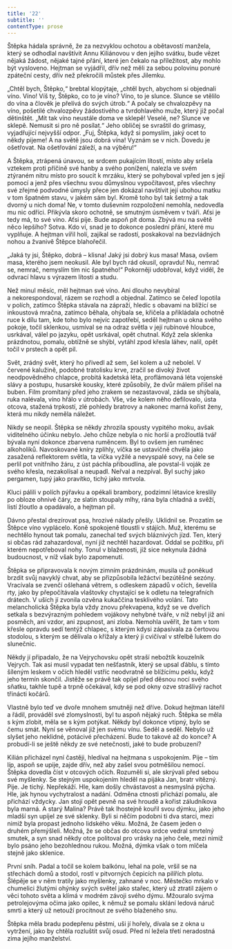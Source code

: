 ```yaml
---
title: '22'
subtitle: ''
contentType: prose
---
```


<section>

Štěpka hádala správně, že za nezvyklou ochotou a obětavostí manžela, který se odhodlal navštívit Annu Kiliánovou v den jejího svátku, bude vězet nějaká žádost, nějaké tajné přání, které jen čekalo na příležitost, aby mohlo být vysloveno. Hejtman se vyjádřil, dřív než měli za sebou polovinu ponuré zpáteční cesty, dřív než překročili můstek přes Jilemku.

„Chtěl bych, Štěpko,“ brebtal klopýtaje, „chtěl bych, abychom si objednali víno. Víno! Víš ty, Štěpko, co to je víno? Víno, to je slunce. Slunce se vtělilo do vína a člověk je přelívá do svých útrob.“ A počaly se chvalozpěvy na víno, pošetilé chvalozpěvy žádostivého a tvrdohlavého muže, který již počal dětinštět. „Mít tak víno neustále doma ve sklepě! Veselé, ne? Slunce ve sklepě. Nemusit si pro ně posílat.“ Jeho obličej se svraštil do grimasy, vyjadřující nejvyšší odpor. „Fuj, Štěpka, když si pomyslím, jaký ocet to někdy pijeme! A na světě jsou dobrá vína! Vyznám se v nich. Dovedu je ošetřovat. Na ošetřování záleží, a na výběru!“

A Štěpka, ztrápená únavou, se srdcem pukajícím lítostí, místo aby sršela vztekem proti příčině své hanby a svého ponížení, nalezla ve svém ztýraném nitru místo pro soucit k mrzáku, který se pohyboval vpřed jen s její pomocí a jenž přes všechnu svou důmyslnou vypočítavost, přes všechny své zřejmé podvodné úmysly přece jen dokázal navštívit její ubohou matku v tom špatném stavu, v jakém sám byl. Kromě toho byl tak šetrný a tak dvorný u nich doma! Ne, v tomto duševním rozpoložení nemohla, nedovedla mu nic odříci. Přikývla skoro ochotně, se smutným úsměvem v tváři. Aťsi je tedy má, to své víno. Aťsi pije. Bude aspoň pít doma. Zbývá mu na světě něco lepšího? Sotva. Kdo ví, snad je to dokonce poslední přání, které mu vyplňuje. A hejtman vířil holí, zajíkal se radostí, poskakoval na bezvládných nohou a žvanivě Štěpce blahořečil.

„Jaká ty jsi, Štěpko, dobrá – klisna! Jaký jsi dobrý kus masa! Masa, ovšem masa, kterého jsem neokusil. Ale byl bych rád okusil, opravdu! Nu, nemrač se, nemrač, nemyslím tím nic špatného!“ Pokorněji udobřoval, když viděl, že odvrací hlavu s výrazem lítosti a studu.

Než minul měsíc, měl hejtman své víno. Ani dlouho nevybíral a nekorespondoval, rázem se rozhodl a objednal. Zatímco se čeleď lopotila v polích, zatímco Štěpka stávala na zápraží, hledíc s obavami na blížící se inkoustová mračna, zatímco běhala, ohýbala se, křičela a přikládala ochotně ruce k dílu tam, kde toho bylo nejvíc zapotřebí, seděl hejtman u okna svého pokoje, točil sklenkou, usmíval se na odraz světla v její rubínové hloubce, usrkával, válel po jazyku, opět usrkával, opět chutnal. Když zela sklenka prázdnotou, pomalu, obtížně se shýbl, vytáhl zpod křesla láhev, nalil, opět točil v prstech a opět pil.

Svět, zrádný svět, který ho přivedl až sem, šel kolem a už nebolel. V červené kalužině, podobné tratolisku krve, zračil se divoký život neodpovědného chlapce, probitá kadetská léta, proflámovaná léta vojenské slávy a postupu, husarské kousky, které způsobily, že dvůr málem přišel na buben. Film promítaný před jeho zrakem se nezastavoval, záda se shýbala, ruka nalévala, víno hřálo v útrobách. Vše, vše kolem něho defilovalo, ústa otcova, stažená trpkostí, zlé pohledy bratrovy a nakonec marná kořist ženy, která mu nikdy neměla náležet.

Nikdy se neopil. Štěpka se někdy zhrozila spousty vypitého moku, avšak viditelného účinku nebylo. Jeho chůze nebyla o nic horší a prožloutlá tvář bývala nyní dokonce zbarvena ruměncem. Byl to ovšem jen ruměnec alkoholiků. Navoskované kníry zplihly, víčka se ustavičně chvěla jako zasažená reflektorem světla, ta víčka vyžilé a nevyspalé sovy, na čele se perlil pot vnitřního žáru, z úst páchla přiboudlina, ale povstal-li voják ze svého křesla, nezakolísal a neupadl. Neřval a nezpíval. Byl suchý jako pergamen, tupý jako pravítko, tichý jako mrtvola.

Kluci pálili v polích pýřavku a opékali brambory, podzimní létavice kreslily po obloze ohnivé čáry, ze slatin stoupaly mlhy, rána byla chladná a svěží, listí žloutlo a opadávalo, a hejtman pil.

Dávno přestal drezírovat psa, hrozivé nálady přešly. Uklidnil se. Prozatím se Štěpce víno vyplácelo. Koně spokojeně tloustli v stájích. Muž, kterému se nechtělo hynout tak pomalu, zanechal teď svých bláznivých jízd. Ten, který si občas rád zahazardoval, nyní již nechtěl hazardovat. Oddal se požitku, při kterém nepotřeboval nohy. Tonul v blaženosti, jíž sice nekynula žádná budoucnost, v níž však bylo zapomenutí.

Štěpka se připravovala k novým zimním prázdninám, musila už poněkud brzdit svůj navyklý chvat, aby se přizpůsobila ležáctví bezútěšné sezóny. Vracívala se zvenčí ošlehaná větrem, s odleskem západů v očích, ševelila rty, jako by přepočítávala vlaštovky chystající se k odletu na telegrafních drátech. V uších jí zvonila ozvěna kukaččina tesklivého volání. Tato melancholická Štěpka byla vždy znovu překvapena, když se ve dveřích setkala s bezvýrazným pohledem vojákovy nehybné tváře, v níž nebyl již ani posměch, ani vzdor, ani zpupnost, ani zloba. Nemohla uvěřit, že tam v tom křesle opravdu sedí tentýž chlapec, s kterým kdysi zápasívala za čertovou stodolou, s kterým se dělívala o křížaly a který ji cvičíval v střelbě lukem do slunečnic.

Někdy jí připadalo, že na Vejrychovsku opět straší nebožtík kouzelník Vejrych. Tak asi musil vypadat ten nešťastník, který se upsal ďáblu, s tímto šíleným leskem v očích hleděl vstříc neodvratně se blížícímu peklu, když jeho termín skončil. Jistěže se právě tak opíjel před děsnou nocí svého sňatku, takhle tupě a trpně očekával, kdy se pod okny ozve strašlivý rachot třinácti kočárů.

Vlastně bylo teď ve dvoře mnohem smutněji než dříve. Dokud hejtman láteřil a řádil, prováděl své zlomyslnosti, byl tu aspoň nějaký ruch. Štěpka se měla s kým zlobit, měla se s kým potýkat. Někdy byl dokonce vtipný, bylo se čemu smát. Nyní se věnoval již jen svému vínu. Seděl a seděl. Nebylo už slyšet jeho neklidné, potácivé přecházení. Bude to takové až do konce? A probudí-li se ještě někdy ze své netečnosti, jaké to bude probuzení?

Kilián přicházel nyní častěji, hledíval na hejtmana s uspokojením. Pije – tím líp, aspoň se upije, zajde dřív, než aby zašel svou potměšilou nemocí. Štěpka dovedla číst v otcových očích. Rozuměli si, ale skrývali před sebou své myšlenky. Se stejným uspokojením hleděl na pijáka Jan, bratr vítězný. Pije. Je tichý. Nepřekáží. Hle, kam došly chvástavost a nesmyslná pýcha. Hle, jak hynou vychytralost a nadání. Odměna ctnosti přichází pomalu, ale přichází vždycky. Jan stojí opět pevně na své hroudě a kořist záludníkova byla marná. A starý Malina? Právě tak lhostejně kouřil svou dýmku, jako jeho mladší syn upíjel ze své sklenky. Byli si něčím podobni ti dva starci, mezi nimiž byla propast jednoho lidského věku. Možná, že časem jeden o druhém přemýšleli. Možná, že se občas do otcova srdce vedral smrtelný smutek, a syn snad někdy otce politoval pro vrásky na jeho čele, mezi nimiž bylo psáno jeho bezohlednou rukou. Možná, dýmka však o tom mlčela stejně jako sklenice.

První sníh. Padal a točil se kolem balkónu, lehal na pole, vršil se na střechách domů a stodol, rostl v pitvorných čepicích na pilířích plotu. Šlépěje se v něm tratily jako myšlenky, zahnané v noc. Městečko mrkalo v chumelici žlutými ohýnky svých světel jako stařec, který už ztratil zájem o věci tohoto světa a klímá v modrém závoji svého dýmu. Mžouralo svýma petrolejovýma očima jako opilec, k němuž se pomalu sklání ledová náruč smrti a který už netouží procitnout ze svého blaženého snu.

Štěpka měla bradu podepřenu pěstmi, uši jí hořely, dívala se z okna u vytržení, jako by chtěla rozluštit svůj osud. Před ní ležela třetí neradostná zima jejího manželství.

</section>
